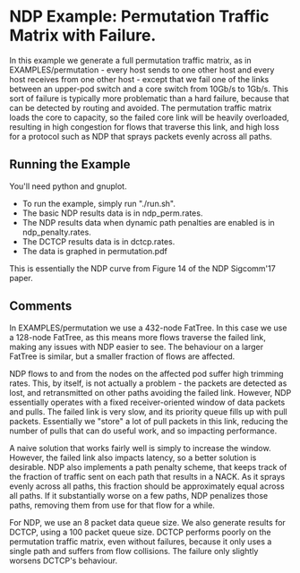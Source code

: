 # NDP Example: Permutation Traffic Matrix with Failure.

In this example we generate a full permutation traffic matrix, as in
EXAMPLES/permutation - every host sends to one other host and every
host receives from one other host - except that we fail one of the
links between an upper-pod switch and a core switch from 10Gb/s to
1Gb/s.  This sort of failure is typically more problematic than a hard
failure, because that can be detected by routing and avoided.  The
permutation traffic matrix loads the core to capacity, so the failed
core link will be heavily overloaded, resulting in high congestion for
flows that traverse this link, and high loss for a protocol such as
NDP that sprays packets evenly across all paths.

## Running the Example

You'll need python and gnuplot.

* To run the example, simply run "./run.sh".
* The basic NDP results data is in ndp_perm.rates.
* The NDP results data when dynamic path penalties are enabled is in ndp_penalty.rates.
* The DCTCP results data is in dctcp.rates.
* The data is graphed in permutation.pdf

This is essentially the NDP curve from Figure 14 of the NDP Sigcomm'17
paper.

## Comments

In EXAMPLES/permutation we use a 432-node FatTree.  In this case we
use a 128-node FatTree, as this means more flows traverse the failed
link, making any issues with NDP easier to see.  The behaviour on a
larger FatTree is similar, but a smaller fraction of flows are
affected.  

NDP flows to and from the nodes on the affected pod suffer high
trimming rates.  This, by itself, is not actually a problem - the
packets are detected as lost, and retransmitted on other paths
avoiding the failed link.  However, NDP essentially operates with a
fixed receiver-oriented window of data packets and pulls.  The failed
link is very slow, and its priority queue fills up with pull packets.
Essentially we "store" a lot of pull packets in this link, reducing
the number of pulls that can do useful work, and so impacting
performance.  

A naive solution that works fairly well is simply to increase the
window.  However, the failed link also impacts latency, so a better
solution is desirable.  NDP also implements a path penalty scheme,
that keeps track of the fraction of traffic sent on each path that
results in a NACK.  As it sprays evenly across all paths, this
fraction should be approximately equal across all paths.  If it
substantially worse on a few paths, NDP penalizes those paths,
removing them from use for that flow for a while.

For NDP, we use an 8 packet data queue size.  We also generate results
for DCTCP, using a 100 packet queue size.  DCTCP performs poorly on
the permutation traffic matrix, even without failures, because it only
uses a single path and suffers from flow collisions.  The failure only
slightly worsens DCTCP's behaviour.
